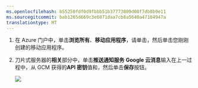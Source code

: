 ```yaml
---
ms.openlocfilehash: b55250fdf0d9fbbb51b37773809d08f7db0b9e11
ms.sourcegitcommit: bab1265d669c3e6871daa7cb8a5640a47104947a
translationtype: MT
---
```


1. 在 Azure 门户中，单击**浏览所有**、**移动应用程序**，请单击，然后单击您刚刚创建的移动应用程序。

2. 刀片式服务器的**相关**部分中，单击**推送通知服务** **Google 云消息**输入在上一过程中，从 GCM 获得的**API 密钥**值和，然后单击**保存**按钮。

    ![][1]

<!-- URLs. -->
[Azure 门户]: https://azure.portal.com/

<!-- images -->
[1]: ./media/app-service-mobile-android-configure-push/mobile-push-api-key.png